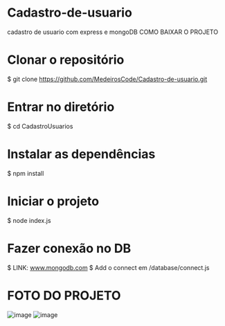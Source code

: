 # Cadastro-de-usuario
cadastro de usuario com express e mongoDB
COMO BAIXAR O PROJETO

# Clonar o repositório
$ git clone https://github.com/MedeirosCode/Cadastro-de-usuario.git

  # Entrar no diretório
  $ cd CadastroUsuarios

  # Instalar as dependências
  $ npm install

  # Iniciar o projeto
  $ node index.js
  
  # Fazer conexão no DB
  $ LINK: www.mongodb.com
  $ Add o connect em /database/connect.js

# FOTO DO PROJETO
![image](https://user-images.githubusercontent.com/90536013/194911546-e31d7726-e99a-43f5-8827-da75e9d4ad94.png) ![image](https://user-images.githubusercontent.com/90536013/194911227-4cbbd1f2-7b56-4767-a735-167f7b084495.png)
